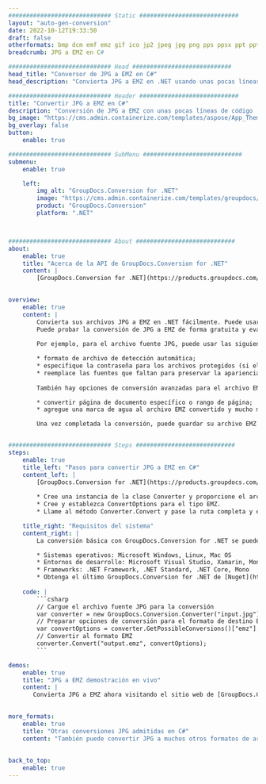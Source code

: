 ```yaml
---
############################# Static ############################
layout: "auto-gen-conversion"
date: 2022-10-12T19:33:50
draft: false
otherformats: bmp dcm emf emz gif ico jp2 jpeg jpg png pps ppsx ppt pptx psb psd svg svgz tga tif tiff webp wmf wmz
breadcrumb: JPG a EMZ en C#

############################# Head ############################
head_title: "Conversor de JPG a EMZ en C#"
head_description: "Convierta JPG a EMZ en .NET usando unas pocas líneas de código. Utilice la API de conversión de documentos de GroupDocs para convertir más de 160 formatos de archivo."

############################# Header ############################
title: "Convertir JPG a EMZ en C#"
description: "Conversión de JPG a EMZ con unas pocas líneas de código .NET"
bg_image: "https://cms.admin.containerize.com/templates/aspose/App_Themes/V3/images/bg/header1.png"
bg_overlay: false
button:
    enable: true

############################# SubMenu ############################
submenu:
    enable: true

    left:
        img_alt: "GroupDocs.Conversion for .NET"
        image: "https://cms.admin.containerize.com/templates/groupdocs/images/product-logos/90x90-noborder/groupdocs-conversion-net.png"
        product: "GroupDocs.Conversion"
        platform: ".NET"



############################# About ############################
about:
    enable: true
    title: "Acerca de la API de GroupDocs.Conversion for .NET"
    content: |
        [GroupDocs.Conversion for .NET](https://products.groupdocs.com/conversion/net/) se puede usar para convertir Microsoft Word, Excel, PowerPoint, PDF, Visio y otros formatos. GroupDocs.Conversion es una API independiente que es adecuada para sistemas internos y de back-end donde se requiere un alto rendimiento. No depende de ningún software como Microsoft u Open Office.
    

overview:
    enable: true
    content: |
        Convierta sus archivos JPG a EMZ en .NET fácilmente. Puede usar solo un par de líneas de código C# en cualquier plataforma de su elección, como Windows, Linux, macOS.
        Puede probar la conversión de JPG a EMZ de forma gratuita y evaluar la calidad de los resultados de la conversión. Junto con los escenarios de conversión de archivos simples, puede probar opciones más avanzadas para cargar el archivo de origen JPG y para guardar el resultado de salida EMZ. 
        
        Por ejemplo, para el archivo fuente JPG, puede usar las siguientes opciones de carga:

        * formato de archivo de detección automática;
        * especifique la contraseña para los archivos protegidos (si el formato de archivo lo admite);
        * reemplace las fuentes que faltan para preservar la apariencia del documento.
        
        También hay opciones de conversión avanzadas para el archivo EMZ:

        * convertir página de documento específico o rango de página;
        * agregue una marca de agua al archivo EMZ convertido y mucho más.

        Una vez completada la conversión, puede guardar su archivo EMZ en la ruta del archivo local o en cualquier almacenamiento de terceros como FTP, Amazon S3, Google Drive, Dropbox, etc. Tenga en cuenta que para convertir JPG a EMZ no es necesario instalar ningún software adicional, como MS Office, Open Office, Adobe Acrobat Reader, etc.


############################# Steps ############################
steps:
    enable: true
    title_left: "Pasos para convertir JPG a EMZ en C#"
    content_left: |
        [GroupDocs.Conversion for .NET](https://products.groupdocs.com/conversion/net/) facilita a los desarrolladores convertir un archivo JPG a EMZ con unas pocas líneas de código.
        
        * Cree una instancia de la clase Converter y proporcione el archivo JPG con la ruta completa
        * Cree y establezca ConvertOptions para el tipo EMZ.
        * Llame al método Converter.Convert y pase la ruta completa y el formato (EMZ) como parámetro

    title_right: "Requisitos del sistema"
    content_right: |
        La conversión básica con GroupDocs.Conversion for .NET se puede realizar en unos pocos pasos simples. Nuestras API son compatibles con todas las principales plataformas y sistemas operativos. Antes de ejecutar el código a continuación, asegúrese de tener instalados los siguientes requisitos previos en su sistema.

        * Sistemas operativos: Microsoft Windows, Linux, Mac OS
        * Entornos de desarrollo: Microsoft Visual Studio, Xamarin, MonoDevelop
        * Frameworks: .NET Framework, .NET Standard, .NET Core, Mono
        * Obtenga el último GroupDocs.Conversion for .NET de [Nuget](https://www.nuget.org/packages/groupdocs.conversion)
         
    code: |
        ```csharp    
        // Cargue el archivo fuente JPG para la conversión
        var converter = new GroupDocs.Conversion.Converter("input.jpg");
        // Preparar opciones de conversión para el formato de destino EMZ
        var convertOptions = converter.GetPossibleConversions()["emz"].ConvertOptions;
        // Convertir al formato EMZ
        converter.Convert("output.emz", convertOptions);
        ```

demos:
    enable: true
    title: "JPG a EMZ demostración en vivo"
    content: |
       Convierta JPG a EMZ ahora visitando el sitio web de [GroupDocs.Conversion App](https://products.groupdocs.app/conversion/family). La demostración en línea tiene las siguientes ventajas
          

more_formats:
    enable: true
    title: "Otras conversiones JPG admitidas en C#"
    content: "También puede convertir JPG a muchos otros formatos de archivo. Consulte la lista a continuación."
       
       
back_to_top:
    enable: true
---
```

